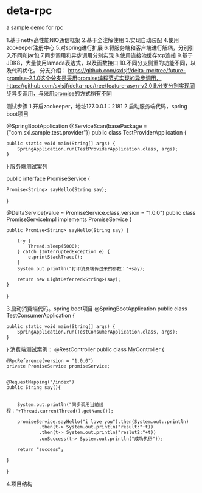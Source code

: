 # deta-rpc
a sample demo for rpc


1.基于netty高性能NIO通信框架
2.基于全注解使用
3.实现自动装配
4.使用zookeeper注册中心
5.对spring进行扩展
6.将服务端和客户端进行解耦，分别引入不同和jar包
7.同步调用和异步调用分别实现
8.使用连接池缓存tcp连接
9.基于JDK8，大量使用lamada表达式，以及函数接口
10.不同分支侧重的功能不同，以及代码优化。
分支介绍：
https://github.com/sxlsjf/delta-rpc/tree/future-promise-2.1.0这个分支是采用promise编程范式实现的异步调用，https://github.com/sxlsjf/delta-rpc/tree/feature-asyn-v2.0此分支分别实现同步异步调用，与采用promise的方式稍有不同

测试步骤
1.开启zookeeper，地址127.0.0.1：2181
2.启动服务端代码，spring boot项目

@SpringBootApplication
@ServiceScan(basePackage = {"com.sxl.sample.test.provider"})
public class TestProviderApplication {

    public static void main(String[] args) {
        SpringApplication.run(TestProviderApplication.class, args);
    }

}
服务端测试案列

public interface PromiseService {

    Promise<String> sayHello(String say);
}


@DeltaService(value = PromiseService.class,version = "1.0.0")
public class PromiseServiceImpl implements PromiseService {


    public Promise<String> sayHello(String say) {

        try {
            Thread.sleep(5000);
        } catch (InterruptedException e) {
            e.printStackTrace();
        }
        System.out.println("打印消费端传过来的参数："+say);

        return new LightDeferred<String>(say);
    }
}


3.启动消费端代码。spring boot项目
@SpringBootApplication
public class TestConsumerApplication {

    public static void main(String[] args) {
        SpringApplication.run(TestConsumerApplication.class, args);
    }

}
消费端测试案例：
@RestController
public class MyController {


    @RpcReference(version = "1.0.0")
    private PromiseService promiseService;


    @RequestMapping("/index")
    public String say(){


        System.out.println("同步调用当前线程："+Thread.currentThread().getName());

        promiseService.sayHello("i love you").then(System.out::println)
                .then(t-> System.out.println("result:"+t))
                .then(t-> System.out.println("reslut2:"+t))
                .onSuccess(t-> System.out.println("成功执行"));

        return "success";

    }

}


4.项目结构





